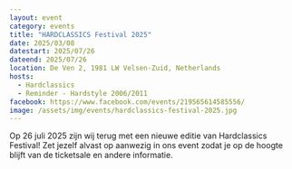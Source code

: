 ```yaml
---
layout: event
category: events
title: "HARDCLASSICS Festival 2025"
date: 2025/03/08
datestart: 2025/07/26
dateend: 2025/07/26
location: De Ven 2, 1981 LW Velsen-Zuid, Netherlands
hosts:
  - Hardclassics
  - Reminder - Hardstyle 2006/2011
facebook: https://www.facebook.com/events/219565614585556/
image: /assets/img/events/hardclassics-festival-2025.jpg
---
```


Op 26 juli 2025 zijn wij terug met een nieuwe editie van Hardclassics Festival! Zet jezelf alvast op aanwezig in ons event zodat je op de hoogte blijft van de ticketsale en andere informatie.
